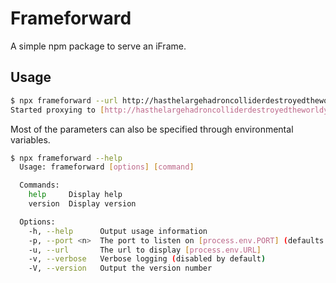 # Frameforward

A simple npm package to serve an iFrame. 

## Usage

```bash
$ npx frameforward --url http://hasthelargehadroncolliderdestroyedtheworldyet.com/
Started proxying to [http://hasthelargehadroncolliderdestroyedtheworldyet.com/] on port 8080
```

Most of the parameters can also be specified through environmental variables.

```bash
$ npx frameforward --help
  Usage: frameforward [options] [command]

  Commands:
    help     Display help
    version  Display version

  Options:
    -h, --help      Output usage information
    -p, --port <n>  The port to listen on [process.env.PORT] (defaults to 8080)
    -u, --url       The url to display [process.env.URL]
    -v, --verbose   Verbose logging (disabled by default)
    -V, --version   Output the version number
```
